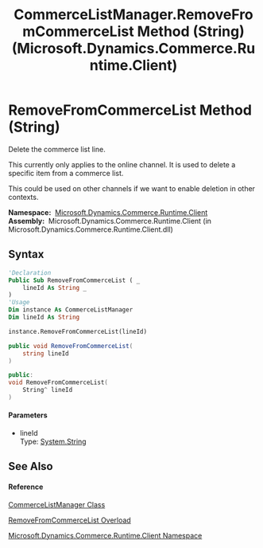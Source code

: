 ﻿---
title: CommerceListManager.RemoveFromCommerceList Method (String) (Microsoft.Dynamics.Commerce.Runtime.Client)
TOCTitle: RemoveFromCommerceList Method (String)
ms:assetid: M:Microsoft.Dynamics.Commerce.Runtime.Client.CommerceListManager.RemoveFromCommerceList(System.String)
ms:mtpsurl: https://technet.microsoft.com/en-us/library/microsoft.dynamics.commerce.runtime.client.commercelistmanager.removefromcommercelist(v=AX.60)
ms:contentKeyID: 62211456
ms.date: 05/18/2015
mtps_version: v=AX.60
dev_langs:
- vb
- csharp
- c++
---

# RemoveFromCommerceList Method (String)

Delete the commerce list line.

This currently only applies to the online channel. It is used to delete a specific item from a commerce list.

This could be used on other channels if we want to enable deletion in other contexts.

**Namespace:**  [Microsoft.Dynamics.Commerce.Runtime.Client](microsoft-dynamics-commerce-runtime-client-namespace.md)  
**Assembly:**  Microsoft.Dynamics.Commerce.Runtime.Client (in Microsoft.Dynamics.Commerce.Runtime.Client.dll)

## Syntax

``` vb
'Declaration
Public Sub RemoveFromCommerceList ( _
    lineId As String _
)
'Usage
Dim instance As CommerceListManager
Dim lineId As String

instance.RemoveFromCommerceList(lineId)
```

``` csharp
public void RemoveFromCommerceList(
    string lineId
)
```

``` c++
public:
void RemoveFromCommerceList(
    String^ lineId
)
```

#### Parameters

  - lineId  
    Type: [System.String](https://technet.microsoft.com/en-us/library/s1wwdcbf\(v=ax.60\))  

## See Also

#### Reference

[CommerceListManager Class](commercelistmanager-class-microsoft-dynamics-commerce-runtime-client.md)

[RemoveFromCommerceList Overload](commercelistmanager-removefromcommercelist-method-microsoft-dynamics-commerce-runtime-client.md)

[Microsoft.Dynamics.Commerce.Runtime.Client Namespace](microsoft-dynamics-commerce-runtime-client-namespace.md)

